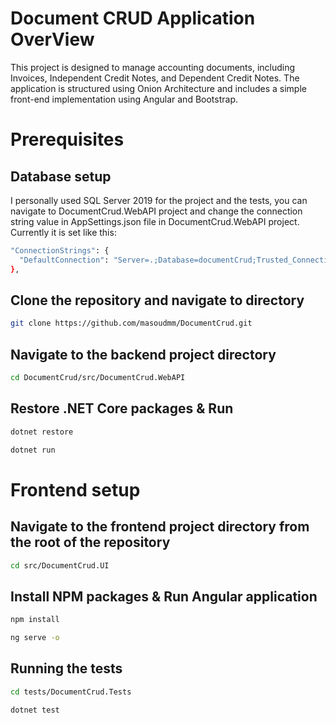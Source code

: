 # Document CRUD Application OverView
This project is designed to manage accounting documents, including Invoices, Independent Credit Notes, and Dependent Credit Notes. The application is structured using Onion Architecture and includes a simple front-end implementation using Angular and Bootstrap.


# Prerequisites

## Database setup
I personally used SQL Server 2019 for the project and the tests, you can navigate to DocumentCrud.WebAPI project and change the connection string value in AppSettings.json file in DocumentCrud.WebAPI project.
Currently it is set like this:
```bash
"ConnectionStrings": {
  "DefaultConnection": "Server=.;Database=documentCrud;Trusted_Connection=True;MultipleActiveResultSets=true;TrustServerCertificate=True"
},
```


## Clone the repository and navigate to directory
```bash
git clone https://github.com/masoudmm/DocumentCrud.git
```


## Navigate to the backend project directory
```bash
cd DocumentCrud/src/DocumentCrud.WebAPI
```


## Restore .NET Core packages & Run
```bash
dotnet restore
```
```bash
dotnet run
```


# Frontend setup
## Navigate to the frontend project directory from the root of the repository
```bash
cd src/DocumentCrud.UI
```

## Install NPM packages & Run Angular application
```bash
npm install
```
```bash
ng serve -o
```

## Running the tests
```bash
cd tests/DocumentCrud.Tests
```
```bash
dotnet test
```
